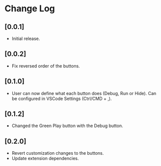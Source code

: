 # Change Log

## [0.0.1]

- Initial release.

## [0.0.2]

- Fix reversed order of the buttons.

## [0.1.0]

- User can now define what each button does (Debug, Run or Hide). Can be configured in VSCode Settings (Ctrl/CMD + ,).

## [0.1.2]

- Changed the Green Play button with the Debug button.

## [0.2.0]

- Revert customization changes to the buttons.
- Update extension dependencies.
